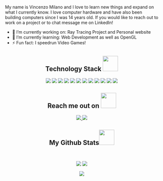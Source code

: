 My name is Vincenzo Milano and I love to learn new things and expand on what I currently know. I love computer hardware and have also been building computers since I was 14 years old. If you would like to reach out to work on a project or to chat message me on LinkedIn!

- 🔭 I’m currently working on: Ray Tracing Project and Personal website
- 🌱 I’m currently learning: Web Development as well as OpenGL
- ⚡ Fun fact: I speedrun Video Games!
  
<p align="center">

</p>

<h2 align="center">Technology Stack <img src="https://github.com/Vincenzo-Milano/Vincenzo-Milano/blob/main/images/laptop.gif" width="50"></h2>

<p align="center">
 <img src="https://img.shields.io/badge/C-00599C?style=flat-square&logo=c&logoColor=white"/>
<img src="https://img.shields.io/badge/-Java-E34A86?style=flat-square&logo=java"/>
<img src="https://img.shields.io/badge/-C++-00599C?style=flat-square&logo=c"/>
<img src="https://img.shields.io/badge/-Python-black?style=flat-square&logo=python"/>
<img src="https://img.shields.io/badge/-Visual Basic-1572B6?style=flat-square&logo=visualbasic"/>
<img src="https://img.shields.io/badge/-HTML5-E34F26?style=flat-square&logo=html5&logoColor=white"/>
<img src="https://img.shields.io/badge/-CSS3-1572B6?style=flat-square&logo=css3"/>
<img src="https://img.shields.io/badge/-JavaScript-black?style=flat-square&logo=javascript"/>
<img src="https://img.shields.io/badge/-React-black?style=flat-square&logo=react"/>
<img src="https://img.shields.io/badge/-OpenGL-black?style=flat-square&logo=OpenGL"/>
<img src="https://img.shields.io/badge/-Git-black?style=flat-square&logo=git"/>
<img src="https://img.shields.io/badge/-GitHub-black?style=flat-square&logo=github"/>
</p>

<h2 align="center">Reach me out on <img src="https://media0.giphy.com/media/jqNPzdTTxQfOgOqpO4/source.gif" width="50"></h2>

<p align="center">
<!-- <img src="https://img.shields.io/badge/-ritik-purple?style=flat-square&logo=instagram&logoColor=white&link=https://www.instagram.com/pinkdogg307/"/> -->
<a href="mailto: vincenzomilano295@gmail.com">
 <img src="https://img.shields.io/badge/-Vincenzo Milano-c14438?style=flat-square&logo=Gmail&logoColor=white&link=mailto:vincenzomilano295@gmail.com"/>
</a>
<a href="https://www.linkedin.com/in/vincenzo-milano/">
 <img src="https://img.shields.io/badge/-Vincenzo Milano-blue?style=flat-square&logo=Linkedin&logoColor=white&link=https://www.linkedin.com/in/vincenzo-milano/"/>
</a>
</p>

<h2 align="center">
  My Github Stats<img src="https://media.giphy.com/media/VgCDAzcKvsR6OM0uWg/giphy.gif" width="50">
</h2>
 
<br>

<p align = "center">
  <img  src = "https://github-readme-stats.vercel.app/api?username=Vincenzo-Milano&show_icons=true&theme=radical&line_height=27">
  <img src = "https://github-readme-stats.vercel.app/api/top-langs/?username=Vincenzo-Milano&hide=html,css,java,shaderlab,kotlin,hlsl&theme=radical">
</p>

<p align = "center">
 <img  src="https://github-readme-streak-stats.herokuapp.com/?user=Vincenzo-Milano&show_icons=true&locale=en&layout=compact&theme=radical&line_height=0" />
</p> 
